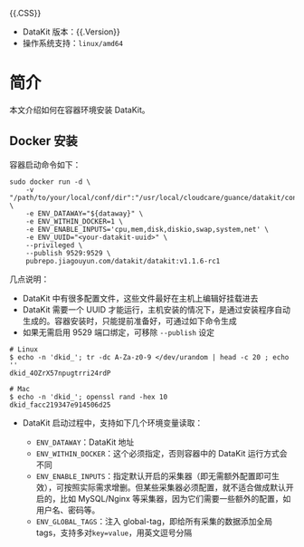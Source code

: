 {{.CSS}}

- DataKit 版本：{{.Version}}
- 操作系统支持：`linux/amd64`

# 简介

本文介绍如何在容器环境安装 DataKit。

## Docker 安装


容器启动命令如下：

```shell
sudo docker run -d \
	-v "/path/to/your/local/conf/dir":"/usr/local/cloudcare/guance/datakit/conf.d" \
	-e ENV_DATAWAY="${dataway}" \
	-e ENV_WITHIN_DOCKER=1 \
	-e ENV_ENABLE_INPUTS='cpu,mem,disk,diskio,swap,system,net' \
	-e ENV_UUID="<your-datakit-uuid>" \
	--privileged \
	--publish 9529:9529 \
	pubrepo.jiagouyun.com/datakit/datakit:v1.1.6-rc1
```

几点说明：

- DataKit 中有很多配置文件，这些文件最好在主机上编辑好挂载进去
- DataKit 需要一个 UUID 才能运行，主机安装的情况下，是通过安装程序自动生成的。容器安装时，只能提前准备好，可通过如下命令生成
- 如果无需启用 9529 端口绑定，可移除 `--publish` 设定

```shell
# Linux
$ echo -n 'dkid_'; tr -dc A-Za-z0-9 </dev/urandom | head -c 20 ; echo ''
dkid_4OZrX57npugtrri24rdP

# Mac
$ echo -n 'dkid_'; openssl rand -hex 10
dkid_facc219347e914506d25
```

- DataKit 启动过程中，支持如下几个环境变量读取：

	- `ENV_DATAWAY`：DataKit 地址
	- `ENV_WITHIN_DOCKER`：这个必须指定，否则容器中的 DataKit 运行方式会不同
	- `ENV_ENABLE_INPUTS`：指定默认开启的采集器（即无需额外配置即可生效），可按照实际需求增删。但某些采集器必须配置，就不适合做成默认开启的，比如 MySQL/Nginx 等采集器，因为它们需要一些额外的配置，如用户名、密码等。
	- `ENV_GLOBAL_TAGS`：注入 global-tag，即给所有采集的数据添加全局 tags，支持多对`key=value`，用英文逗号分隔
